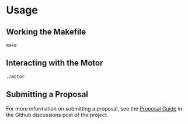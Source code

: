 # Usage

## Working the Makefile

```
make
```

## Interacting with the Motor

```
./motor
```

## Submitting a Proposal

For more information on submitting a proposal, see the [Proposal Guide]([./docs/guides/PROPOSAL.md](https://github.com/sonr-io/sonr/discussions/521)) in the Github discussions post of the project.
